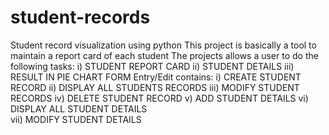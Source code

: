 # student-records
Student record visualization using python
This project is basically a tool to maintain a report card of each student
The projects allows a user to do the following tasks:
i) STUDENT REPORT CARD
ii) STUDENT DETAILS
iii) RESULT IN PIE CHART FORM
Entry/Edit contains:
i)  CREATE STUDENT RECORD
ii)  DISPLAY ALL STUDENTS RECORDS
iii) MODIFY STUDENT RECORDS
iv) DELETE STUDENT RECORD
v)  ADD STUDENT DETAILS
vi) DISPLAY ALL STUDENT DETAILS    
vii) MODIFY STUDENT DETAILS
